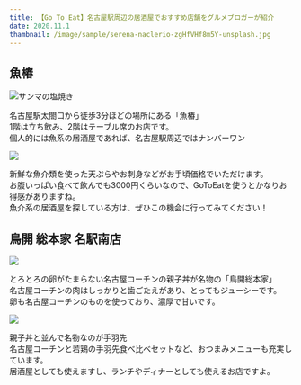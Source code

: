 ```yaml
---
title: 【Go To Eat】名古屋駅周辺の居酒屋でおすすめ店舗をグルメブロガーが紹介
date: 2020.11.1
thambnail: /image/sample/serena-naclerio-zgHfVHf8m5Y-unsplash.jpg
---
```


## 魚椿

![サンマの塩焼き](https://www.tour-travelworld.com/wp-content/uploads/2020/10/20170606155547.jpg)

名古屋駅太閤口から徒歩3分ほどの場所にある「魚椿」  
1階は立ち飲み、2階はテーブル席のお店です。  
個人的には魚系の居酒屋であれば、名古屋駅周辺ではナンバーワン

![](https://www.tour-travelworld.com/wp-content/uploads/2020/10/20170606154933.jpg)

新鮮な魚介類を使った天ぷらやお刺身などがお手頃価格でいただけます。  
お腹いっぱい食べて飲んでも3000円くらいなので、GoToEatを使うとかなりお得感がありますね。  
魚介系の居酒屋を探している方は、ぜひこの機会に行ってみてください！

## 鳥開 総本家 名駅南店

![](https://www.tour-travelworld.com/wp-content/uploads/2020/10/20180404191105-1024x769.jpg)

とろとろの卵がたまらない名古屋コーチンの親子丼が名物の「鳥開総本家」  
名古屋コーチンの肉はしっかりと歯ごたえがあり、とってもジューシーです。  
卵も名古屋コーチンのものを使っており、濃厚で甘いです。

![](https://www.tour-travelworld.com/wp-content/uploads/2020/10/20180404192631-1024x769.jpg)

親子丼と並んで名物なのが手羽先  
名古屋コーチンと若鶏の手羽先食べ比べセットなど、おつまみメニューも充実しています。  
居酒屋としても使えますし、ランチやディナーとしても使えるお店ですよ。
